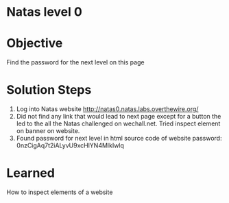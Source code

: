 # Natas level 0

# Objective
Find the password for the next level on this page

# Solution Steps
1. Log into Natas website
    http://natas0.natas.labs.overthewire.org/
2. Did not find any link that would lead to next page except for a button the led to the all the Natas challenged on wechall.net. Tried inspect element on banner on website.
3. Found password for next level in html source code of website
    password: 0nzCigAq7t2iALyvU9xcHlYN4MlkIwlq

# Learned
How to inspect elements of a website
